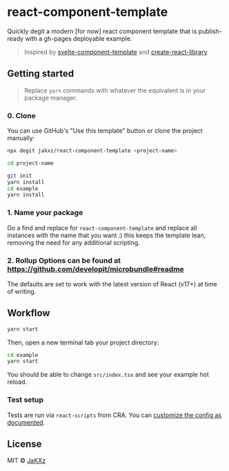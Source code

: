 # react-component-template

Quickly degit a modern [for now] react component template that is publish-ready with a gh-pages deployable example.

> Inspired by [svelte-component-template](https://github.com/sveltejs/component-template) and [create-react-library](https://github.com/transitive-bullshit/create-react-library).

## Getting started

> Replace `yarn` commands with whatever the equivalent is in your package manager.

### 0. Clone

You can use GitHub's "Use this template" button or clone the project manually:

```bash
npx degit jakxz/react-component-template <project-name>

cd project-name

git init
yarn install
cd example
yarn install
```

### 1. Name your package

Do a find and replace for `react-component-template` and replace all instances with the name that you want :)
this keeps the template lean, removing the need for any additional scripting.

### 2. Rollup Options can be found at https://github.com/developit/microbundle#readme

The defaults are set to work with the latest version of React (v17+) at time of writing.

## Workflow

```bash
yarn start
```

Then, open a new terminal tab your project directory:

```bash
cd example
yarn start
```

You should be able to change `src/index.tsx` and see your example hot reload.

### Test setup

Tests are run via `react-scripts` from CRA.
You can [customize the config as documented](https://create-react-app.dev/docs/running-tests/#initializing-test-environment).

## License

MIT © [JaKXz](https://github.com/JaKXz)
